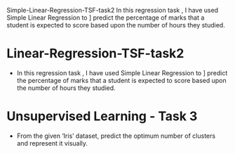  Simple-Linear-Regression-TSF-task2
In this regression task , I have used Simple Linear Regression to ] predict the percentage of marks that a student is expected to score based upon the number of hours they studied. 
# Linear-Regression-TSF-task2
 - In this regression task , I have used Simple Linear Regression to ] predict the percentage of marks that a student is expected to score based upon the number of hours they studied. 
# Unsupervised Learning - Task 3 
 - From the given ‘Iris’ dataset, predict the optimum number of
clusters and represent it visually.
